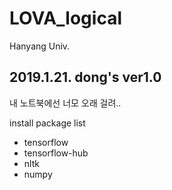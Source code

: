 # LOVA_logical
Hanyang Univ.

2019.1.21. dong's ver1.0
----
내 노트북에선 너모 오래 걸려..

install package list
- tensorflow
- tensorflow-hub
- nltk
- numpy
